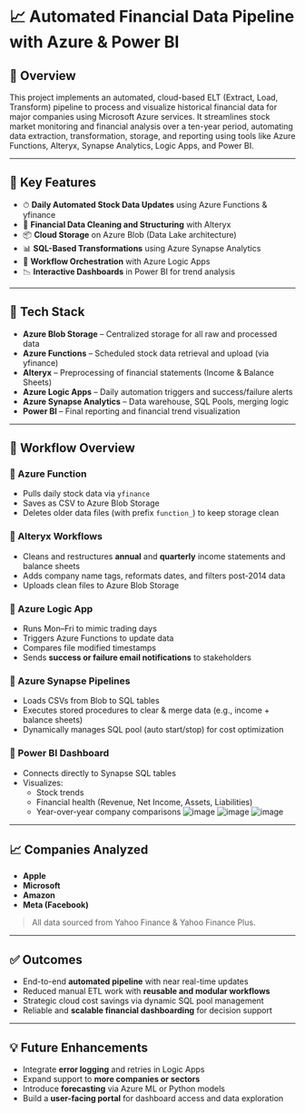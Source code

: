 # 📈 Automated Financial Data Pipeline with Azure & Power BI

## 🧠 Overview

This project implements an automated, cloud-based ELT (Extract, Load, Transform) pipeline to process and visualize historical financial data for major companies using Microsoft Azure services. It streamlines stock market monitoring and financial analysis over a ten-year period, automating data extraction, transformation, storage, and reporting using tools like Azure Functions, Alteryx, Synapse Analytics, Logic Apps, and Power BI.

---

## 🚀 Key Features

- ⏱ **Daily Automated Stock Data Updates** using Azure Functions & yfinance
- 🧹 **Financial Data Cleaning and Structuring** with Alteryx
- 📦 **Cloud Storage** on Azure Blob (Data Lake architecture)
- 📊 **SQL-Based Transformations** using Azure Synapse Analytics
- 🔁 **Workflow Orchestration** with Azure Logic Apps
- 📉 **Interactive Dashboards** in Power BI for trend analysis

---

## 🧰 Tech Stack

- **Azure Blob Storage** – Centralized storage for all raw and processed data
- **Azure Functions** – Scheduled stock data retrieval and upload (via yfinance)
- **Alteryx** – Preprocessing of financial statements (Income & Balance Sheets)
- **Azure Logic Apps** – Daily automation triggers and success/failure alerts
- **Azure Synapse Analytics** – Data warehouse, SQL Pools, merging logic
- **Power BI** – Final reporting and financial trend visualization

---

## 🔄 Workflow Overview

### 🔹 Azure Function

- Pulls daily stock data via `yfinance`
- Saves as CSV to Azure Blob Storage
- Deletes older data files (with prefix `function_`) to keep storage clean

### 🔹 Alteryx Workflows

- Cleans and restructures **annual** and **quarterly** income statements and balance sheets
- Adds company name tags, reformats dates, and filters post-2014 data
- Uploads clean files to Azure Blob Storage

### 🔹 Azure Logic App

- Runs Mon–Fri to mimic trading days
- Triggers Azure Functions to update data
- Compares file modified timestamps
- Sends **success or failure email notifications** to stakeholders

### 🔹 Azure Synapse Pipelines

- Loads CSVs from Blob to SQL tables
- Executes stored procedures to clear & merge data (e.g., income + balance sheets)
- Dynamically manages SQL pool (auto start/stop) for cost optimization

### 🔹 Power BI Dashboard

- Connects directly to Synapse SQL tables
- Visualizes:
  - Stock trends
  - Financial health (Revenue, Net Income, Assets, Liabilities)
  - Year-over-year company comparisons
![image](https://github.com/user-attachments/assets/90814de4-4e42-4201-afe3-d190d2ff3bc8)
![image](https://github.com/user-attachments/assets/d0f9b085-7ea9-4c5b-b777-425d9a9e8c04)
![image](https://github.com/user-attachments/assets/1aec262e-8a7c-4599-acc2-7e90772dcbc1)

---

## 📈 Companies Analyzed

- **Apple**
- **Microsoft**
- **Amazon**
- **Meta (Facebook)**

> All data sourced from Yahoo Finance & Yahoo Finance Plus.

---

## ✅ Outcomes

- End-to-end **automated pipeline** with near real-time updates
- Reduced manual ETL work with **reusable and modular workflows**
- Strategic cloud cost savings via dynamic SQL pool management
- Reliable and **scalable financial dashboarding** for decision support

---

## 💡 Future Enhancements

- Integrate **error logging** and retries in Logic Apps
- Expand support to **more companies or sectors**
- Introduce **forecasting** via Azure ML or Python models
- Build a **user-facing portal** for dashboard access and data exploration


